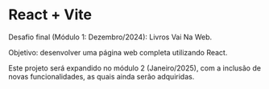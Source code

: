 # React + Vite

Desafio final (Módulo 1: Dezembro/2024): Livros Vai Na Web.

Objetivo: desenvolver uma página web completa utilizando React.

Este projeto será expandido no módulo 2 (Janeiro/2025), com a inclusão de novas funcionalidades, as quais ainda serão adquiridas.










